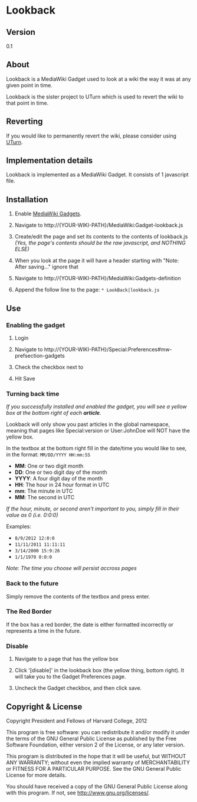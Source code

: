 # Lookback

## Version

0.1

## About

Lookback is a MediaWiki Gadget used to look at a wiki the way it was at any given point in time.

Lookback is the sister project to UTurn which is used to revert the wiki to that point in time.

## Reverting

If you would like to permanently revert the wiki, please consider using [UTurn](https://github.com/berkmancenter/wiki-uturn).

## Implementation details

Lookback is implemented as a MediaWiki Gadget. It consists of 1 javascript file.

## Installation

1. Enable [MediaWiki Gadgets](http://www.mediawiki.org/wiki/Extension:Gadgets).

2. Navigate to http://{YOUR-WIKI-PATH}/MediaWiki:Gadget-lookback.js

3. Create/edit the page and set its contents to the contents of lookback.js *(Yes, the page's contents should be the raw javascript, and NOTHING ELSE)*

4. When you look at the page it will have a header starting with "Note: After saving..." ignore that

5. Navigate to http://{YOUR-WIKI-PATH}/MediaWiki:Gadgets-definition

6. Append the follow line to the page: `* LookBack|lookback.js`

## Use

### Enabling the gadget

1. Login 

2. Navigate to http://{YOUR-WIKI-PATH}/Special:Preferences#mw-prefsection-gadgets

3. Check the checkbox next to <gadget-LookBack>

4. Hit Save

### Turning back time

*If you successfully installed and enabled the gadget, you will see a yellow box at the bottom right of each **article**.*

Lookback will only show you past articles in the global namespace, meaning that pages like Special:version or User:JohnDoe will NOT have the yellow box.

In the textbox at the bottom right fill in the date/time you would like to see, in the format: `MM/DD/YYYY HH:mm:SS`

* **MM**: One or two digit month
* **DD**: One or two digit day of the month
* **YYYY**: A four digit day of the month
* **HH**: The hour in 24 hour format in UTC
* **mm**: The minute in UTC
* **MM**: The second in UTC

*If the hour, minute, or second aren't important to you, simply fill in their value as 0 (i.e. 0:0:0)*

Examples:

* `8/9/2012 12:0:0`
* `11/11/2011 11:11:11`
* `3/14/2000 15:9:26`
* `1/1/1970 0:0:0`

*Note: The time you choose will persist accross pages*

### Back to the future

Simply remove the contents of the textbox and press enter.

### The Red Border

If the box has a red border, the date is either formatted incorrectly or represents a time in the future.

### Disable

1. Navigate to a page that has the yellow box

2. Click '[disable]' in the lookback box (the yellow thing, bottom right). It will take you to the Gadget Preferences page.

3. Uncheck the Gadget checkbox, and then click save.

## Copyright & License

Copyright President and Fellows of Harvard College, 2012

This program is free software: you can redistribute it and/or modify
it under the terms of the GNU General Public License as published by
the Free Software Foundation, either version 2 of the License, or
any later version.

This program is distributed in the hope that it will be useful,
but WITHOUT ANY WARRANTY; without even the implied warranty of
MERCHANTABILITY or FITNESS FOR A PARTICULAR PURPOSE.  See the
GNU General Public License for more details.

You should have received a copy of the GNU General Public License
along with this program.  If not, see <http://www.gnu.org/licenses/>.